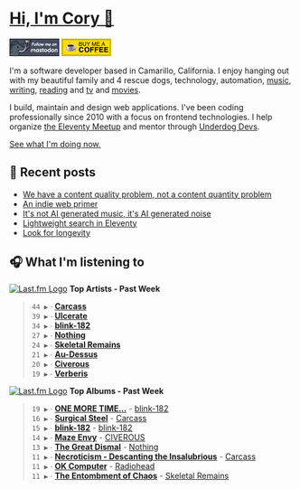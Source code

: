 # [Hi, I'm Cory 👋](https://coryd.dev)

[![Follow @cory@social.lol on Mastodon](/assets/img/mastodon.png)](https://social.lol/@cory) [![Buy me a Coffee](/assets/img/buymeacoffee.png)](https://www.buymeacoffee.com/cory)

I'm a software developer based in Camarillo, California. I enjoy hanging out with my beautiful family and 4 rescue dogs, technology, automation, [music](https://coryd.dev/now#artists), [writing](https://coryd.dev), [reading](https://coryd.dev/now#books) and [tv](https://coryd.dev/now#tv) and [movies](https://coryd.dev/now#movies).

I build, maintain and design web applications. I've been coding professionally since 2010 with a focus on frontend technologies. I help organize [the Eleventy Meetup](https://11tymeetup.dev/) and mentor through [Underdog Devs](https://www.underdogdevs.org).

[See what I'm doing now.](https://coryd.dev/now)

## 📝 Recent posts

<!-- BLOGPOSTS:START -->
- [We have a content quality problem, not a content quantity problem](https://coryd.dev/posts/2024/we-have-a-content-quality-problem-not-a-content-quantity-problem/)
- [An indie web primer](https://coryd.dev/posts/2024/an-indie-web-primer/)
- [It's not AI generated music, it's AI generated noise](https://coryd.dev/posts/2024/its-not-ai-generated-music-its-ai-generated-noise/)
- [Lightweight search in Eleventy](https://coryd.dev/posts/2024/lightweight-search-in-eleventy/)
- [Look for longevity](https://coryd.dev/posts/2024/look-for-longevity/)
<!-- BLOGPOSTS:END -->

## 🎧 What I'm listening to

<!--START_LASTFM_ARTISTS:{"period": "7day", "rows": 8}-->
<a href="https://last.fm" target="_blank"><img src="https://user-images.githubusercontent.com/17434202/215290617-e793598d-d7c9-428f-9975-156db1ba89cc.svg" alt="Last.fm Logo" width="18" height="13"/></a> **Top Artists - Past Week**

> `44 ▶️` ∙ **[Carcass](https://www.last.fm/music/Carcass)**<br/>
> `39 ▶️` ∙ **[Ulcerate](https://www.last.fm/music/Ulcerate)**<br/>
> `34 ▶️` ∙ **[blink-182](https://www.last.fm/music/blink-182)**<br/>
> `27 ▶️` ∙ **[Nothing](https://www.last.fm/music/Nothing)**<br/>
> `24 ▶️` ∙ **[Skeletal Remains](https://www.last.fm/music/Skeletal+Remains)**<br/>
> `21 ▶️` ∙ **[Au-Dessus](https://www.last.fm/music/Au-Dessus)**<br/>
> `20 ▶️` ∙ **[Civerous](https://www.last.fm/music/Civerous)**<br/>
> `19 ▶️` ∙ **[Verberis](https://www.last.fm/music/Verberis)**<br/>
<!--END_LASTFM_ARTISTS-->

<!--START_LASTFM_ALBUMS:{"period": "7day", "rows": 8}-->
<a href="https://last.fm" target="_blank"><img src="https://user-images.githubusercontent.com/17434202/215290617-e793598d-d7c9-428f-9975-156db1ba89cc.svg" alt="Last.fm Logo" width="18" height="13"/></a> **Top Albums - Past Week**

> `19 ▶️` ∙ **[ONE MORE TIME...](https://www.last.fm/music/blink-182/ONE+MORE+TIME...)** - [blink-182](https://www.last.fm/music/blink-182)<br/>
> `16 ▶️` ∙ **[Surgical Steel](https://www.last.fm/music/Carcass/Surgical+Steel)** - [Carcass](https://www.last.fm/music/Carcass)<br/>
> `15 ▶️` ∙ **[blink-182](https://www.last.fm/music/blink-182/blink-182)** - [blink-182](https://www.last.fm/music/blink-182)<br/>
> `14 ▶️` ∙ **[Maze Envy](https://www.last.fm/music/CIVEROUS/Maze+Envy)** - [CIVEROUS](https://www.last.fm/music/CIVEROUS)<br/>
> `13 ▶️` ∙ **[The Great Dismal](https://www.last.fm/music/Nothing/The+Great+Dismal)** - [Nothing](https://www.last.fm/music/Nothing)<br/>
> `11 ▶️` ∙ **[Necroticism - Descanting the Insalubrious](https://www.last.fm/music/Carcass/Necroticism+-+Descanting+the+Insalubrious)** - [Carcass](https://www.last.fm/music/Carcass)<br/>
> `11 ▶️` ∙ **[OK Computer](https://www.last.fm/music/Radiohead/OK+Computer)** - [Radiohead](https://www.last.fm/music/Radiohead)<br/>
> `11 ▶️` ∙ **[The Entombment of Chaos](https://www.last.fm/music/Skeletal+Remains/The+Entombment+of+Chaos)** - [Skeletal Remains](https://www.last.fm/music/Skeletal+Remains)<br/>
<!--END_LASTFM_ALBUMS-->
